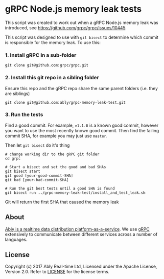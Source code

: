 # gRPC Node.js memory leak tests

This script was created to work out when a gRPC Node.js memory leak was introduced, see https://github.com/grpc/grpc/issues/10445

This script was designed to use with `git bisect` to determine which commit is responsible for the memory leak. To use this:

### 1. Install gRPC in a sub-folder

`git clone git@github.com:grpc/grpc.git`

### 2. Install this git repo in a sibling folder

Ensure this repo and the gRPC repo share the same parent folders (i.e. they are siblings)

`git clone git@github.com:ably/grpc-memory-leak-test.git`

### 3. Run the tests

Find a good commit. For example, `v1.1.0` is a known good commit, however you want to use the most recently known good commit.
Then find the failing commit SHA, for example you may just use `master`.

Then let `git bisect` do it's thing

```
# change working dir to the gRPC git folder
cd grpc

# Start a bisect and set the good and bad SHAs
git bisect start
git good [your-good-commit-SHA]
git bad [your-bad-commit-SHA]

# Run the git best tests until a good SHA is found
git bisect run ../grpc-memory-leak-test/install_and_test_leak.sh
```

Git will return the first SHA that caused the memory leak

## About

[Ably is a realtime data distribution platform-as-a-service](https://www.ably.io).  We use [gRPC](https://github.com/grpc/grpc) extensively to communicate between different services across a number of languages.

## License

Copyright (c) 2017 Ably Real-time Ltd, Licensed under the Apache License, Version 2.0.  Refer to [LICENSE](LICENSE) for the license terms.
